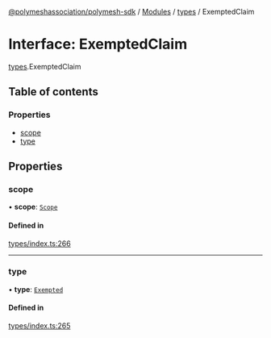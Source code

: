 [@polymeshassociation/polymesh-sdk](../README.md) / [Modules](../modules.md) / [types](../modules/types.md) / ExemptedClaim

# Interface: ExemptedClaim

[types](../modules/types.md).ExemptedClaim

## Table of contents

### Properties

- [scope](types.ExemptedClaim.md#scope)
- [type](types.ExemptedClaim.md#type)

## Properties

### scope

• **scope**: [`Scope`](types.Scope.md)

#### Defined in

[types/index.ts:266](https://github.com/PolymathNetwork/polymesh-sdk/blob/31dfa0dc/src/types/index.ts#L266)

___

### type

• **type**: [`Exempted`](../enums/types.ClaimType.md#exempted)

#### Defined in

[types/index.ts:265](https://github.com/PolymathNetwork/polymesh-sdk/blob/31dfa0dc/src/types/index.ts#L265)

